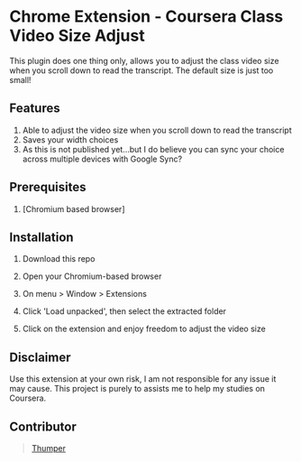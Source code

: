 # Chrome Extension - Coursera Class Video Size Adjust

This plugin does one thing only, allows you to adjust the class video size when you scroll down to read the transcript.  The default size is just too small!


## Features

1. Able to adjust the video size when you scroll down to read the transcript
2. Saves your width choices
3. As this is not published yet...but I do believe you can sync your choice across multiple devices with Google Sync?


## Prerequisites

1. [Chromium based browser]

## Installation

1. Download this repo

2. Open your Chromium-based browser

3. On menu > Window > Extensions

4. Click 'Load unpacked', then select the extracted folder

5. Click on the extension and enjoy freedom to adjust the video size


## Disclaimer
Use this extension at your own risk, I am not responsible for any issue it may cause.  This project is purely to assists me to help my studies on Coursera.


## Contributor

> [Thumper](https://github.com/thumperL)
